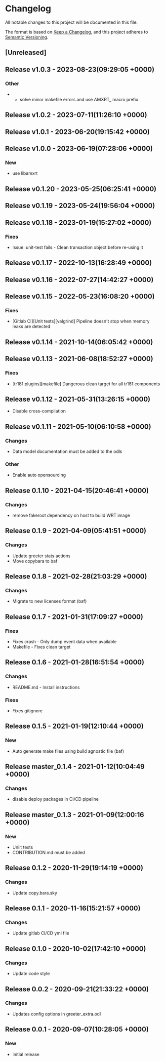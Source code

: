 # Changelog

All notable changes to this project will be documented in this file.

The format is based on [Keep a Changelog](https://keepachangelog.com/en/1.0.0/),
and this project adheres to [Semantic Versioning](https://semver.org/spec/v2.0.0.html).

## [Unreleased]


## Release v1.0.3 - 2023-08-23(09:29:05 +0000)

### Other

- - solve minor makefile errors and use AMXRT_ macro prefix

## Release v1.0.2 - 2023-07-11(11:26:10 +0000)

## Release v1.0.1 - 2023-06-20(19:15:42 +0000)

## Release v1.0.0 - 2023-06-19(07:28:06 +0000)

### New

- use libamxrt

## Release v0.1.20 - 2023-05-25(06:25:41 +0000)

## Release v0.1.19 - 2023-05-24(19:56:04 +0000)

## Release v0.1.18 - 2023-01-19(15:27:02 +0000)

### Fixes

- Issue: unit-test fails - Clean transaction object before re-using it

## Release v0.1.17 - 2022-10-13(16:28:49 +0000)

## Release v0.1.16 - 2022-07-27(14:42:27 +0000)

## Release v0.1.15 - 2022-05-23(16:08:20 +0000)

### Fixes

- [Gitlab CI][Unit tests][valgrind] Pipeline doesn't stop when memory leaks are detected

## Release v0.1.14 - 2021-10-14(06:05:42 +0000)

## Release v0.1.13 - 2021-06-08(18:52:27 +0000)

### Fixes

- [tr181 plugins][makefile] Dangerous clean target for all tr181 components

## Release v0.1.12 - 2021-05-31(13:26:15 +0000)

- Disable cross-compilation

## Release v0.1.11 - 2021-05-10(06:10:58 +0000)

### Changes

- Data model documentation must be added to the odls

### Other

- Enable auto opensourcing

## Release 0.1.10 - 2021-04-15(20:46:41 +0000)

### Changes

-  remove fakeroot dependency on host to build WRT image 

## Release 0.1.9 - 2021-04-09(05:41:51 +0000)

### Changes

- Update greeter stats actions
- Move copybara to baf

## Release 0.1.8 - 2021-02-28(21:03:29 +0000)

### Changes

- Migrate to new licenses format (baf)

## Release 0.1.7 - 2021-01-31(17:09:27 +0000)

### Fixes

- Fixes crash - Only dump event data when available
- Makefile - Fixes clean target

## Release 0.1.6 - 2021-01-28(16:51:54 +0000)

### Changes

- README.md - Install instructions

### Fixes

- Fixes gitignore

## Release 0.1.5 - 2021-01-19(12:10:44 +0000)

### New

- Auto generate make files using build agnostic file (baf)

## Release master_0.1.4 - 2021-01-12(10:04:49 +0000)

### Changes

- disable deploy packages in CI/CD pipeline

## Release master_0.1.3 - 2021-01-09(12:00:16 +0000)

### New

- Uniit tests
- CONTRIBUTION.md must be added

## Release 0.1.2 - 2020-11-29(19:14:19 +0000)

### Changes

- Update copy.bara.sky

## Release 0.1.1 - 2020-11-16(15:21:57 +0000)

### Changes

- Update gitlab CI/CD yml file

## Release 0.1.0 - 2020-10-02(17:42:10 +0000)

### Changes

- Update code style

## Release 0.0.2 - 2020-09-21(21:33:22 +0000)

### Changes

- Updates config options in greeter_extra.odl

## Release 0.0.1 - 2020-09-07(10:28:05 +0000)

### New

- Initial release
